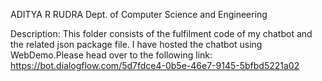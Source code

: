 ADITYA R RUDRA
Dept. of Computer Science and Engineering


Description:
This folder consists of the fulfilment code of my chatbot and the related json package file.
I have hosted the chatbot using WebDemo.Please head over to the following link:
https://bot.dialogflow.com/5d7fdce4-0b5e-46e7-9145-5bfbd5221a02
